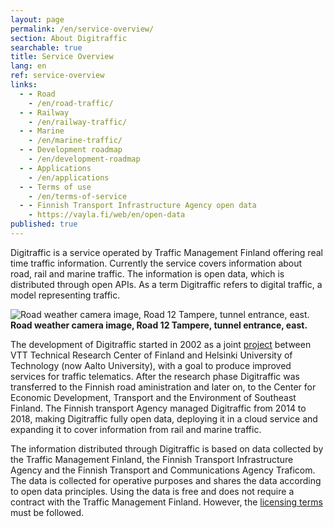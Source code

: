 ```yaml
---
layout: page
permalink: /en/service-overview/
section: About Digitraffic
searchable: true
title: Service Overview
lang: en
ref: service-overview
links:
  - - Road
    - /en/road-traffic/
  - - Railway
    - /en/railway-traffic/
  - - Marine
    - /en/marine-traffic/
  - - Development roadmap
    - /en/development-roadmap
  - - Applications
    - /en/applications
  - - Terms of use
    - /en/terms-of-service
  - - Finnish Transport Infrastructure Agency open data
    - https://vayla.fi/web/en/open-data
published: true
---
```


Digitraffic is a service operated by Traffic Management Finland offering real time traffic information. Currently the service covers information about road, rail and marine traffic. The information is open data, which is distributed through open APIs. As a term Digitraffic refers to digital traffic, a model representing traffic.

![Road weather camera image, Road 12 Tampere, tunnel entrance, east.](https://weathercam.digitraffic.fi/C0460900.jpg)
**Road weather camera image, Road 12 Tampere, tunnel entrance, east.**

The development of Digitraffic started in 2002 as a joint [project](http://virtual.vtt.fi/virtual/proj6/fits/julkaisut/hanke3/FITS_30.pdf) between VTT Technical Research Center of Finland and Helsinki University of Technology (now Aalto University), with a goal to produce improved services for traffic telematics.
After the research phase Digitraffic was transferred to the Finnish road aministration and later on, to  the Center for Economic Development, Transport and the Environment of Southeast Finland. The Finnish transport Agency managed Digitraffic from 2014 to 2018, making Digitraffic fully open data, deploying it in a cloud service and expanding it to cover information from rail and marine traffic.

The information distributed through Digitraffic is based on data collected by the Traffic Management Finland, the Finnish Transport Infrastructure Agency and the Finnish Transport and Communications Agency Traficom. The data is collected for operative purposes and shares the data according to open data principles. Using the data is free and does not require a contract with the Traffic Management Finland. However, the [licensing terms](https://vayla.fi/web/en/open-data/terms-of-use) must be followed.
